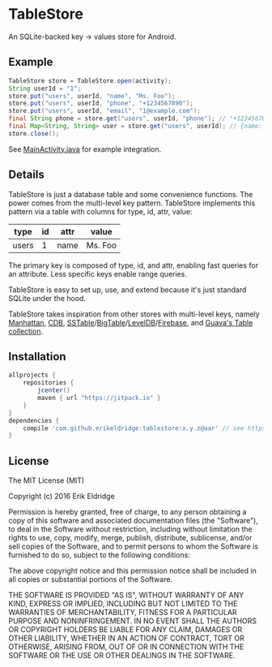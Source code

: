 # TableStore

An SQLite-backed key -> values store for Android.

## Example

```java
TableStore store = TableStore.open(activity);
String userId = "1";
store.put("users", userId, "name", "Ms. Foo");
store.put("users", userId, "phone", "+1234567890");
store.put("users", userId, "email", "1@example.com");
final String phone = store.get("users", userId, "phone"); // "+1234567890"
final Map<String, String> user = store.get("users", userId); // {name: "Ms. Foo", phone: "+1234567890", ...}
store.close();
```

See [MainActivity.java](example/src/main/java/com/erikeldridge/tablestore/example/MainActivity.java) for example integration.

## Details

TableStore is just a database table and some convenience functions. The power comes from the multi-level key pattern. TableStore implements this pattern via a table with columns for type, id, attr, value:

type|id|attr|value
---|---|---|---
users|1|name|Ms. Foo

The primary key is composed of type, id, and attr, enabling fast queries for an attribute. Less specific keys enable range queries.

TableStore is easy to set up, use, and extend because it's just standard SQLite under the hood.

TableStore takes inspiration from other stores with multi-level keys, namely [Manhattan](https://blog.twitter.com/2014/manhattan-our-real-time-multi-tenant-distributed-database-for-twitter-scale), [CDB](http://cr.yp.to/cdb.html), [SSTable](https://www.igvita.com/2012/02/06/sstable-and-log-structured-storage-leveldb/)/[BigTable](https://en.wikipedia.org/wiki/Bigtable#Design)/[LevelDB](https://github.com/google/leveldb)/[Firebase](https://firebase.google.com/docs/database/web/structure-data), and [Guava's Table collection](https://github.com/google/guava/wiki/NewCollectionTypesExplained#table).

## Installation

```gradle
allprojects {
    repositories {
        jcenter()
        maven { url "https://jitpack.io" }
    }
}
dependencies {
    compile 'com.github.erikeldridge:tablestore:x.y.z@aar' // see https://github.com/erikeldridge/tablestore/releases
}
```

## License

The MIT License (MIT)

Copyright (c) 2016 Erik Eldridge

Permission is hereby granted, free of charge, to any person obtaining a copy of this software and associated documentation files (the "Software"), to deal in the Software without restriction, including without limitation the rights to use, copy, modify, merge, publish, distribute, sublicense, and/or sell copies of the Software, and to permit persons to whom the Software is furnished to do so, subject to the following conditions:

The above copyright notice and this permission notice shall be included in all copies or substantial portions of the Software.

THE SOFTWARE IS PROVIDED "AS IS", WITHOUT WARRANTY OF ANY KIND, EXPRESS OR IMPLIED, INCLUDING BUT NOT LIMITED TO THE WARRANTIES OF MERCHANTABILITY, FITNESS FOR A PARTICULAR PURPOSE AND NONINFRINGEMENT. IN NO EVENT SHALL THE AUTHORS OR COPYRIGHT HOLDERS BE LIABLE FOR ANY CLAIM, DAMAGES OR OTHER LIABILITY, WHETHER IN AN ACTION OF CONTRACT, TORT OR OTHERWISE, ARISING FROM, OUT OF OR IN CONNECTION WITH THE SOFTWARE OR THE USE OR OTHER DEALINGS IN THE SOFTWARE.